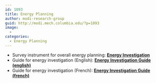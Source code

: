 ```yaml
---
id: 1093
title: Energy Planning
author: modi-research-group
guid: http://modi.mech.columbia.edu/?p=1093
image:
  - 
categories:
  - Energy Planning
---
```

  * Survey instrument for overall energy planning: **[Energy Investigation][1]**
  * Guide for energy investigation (English): **[Energy Investigation Guide (english)][2]**
  * Guide for energy investigation (French): **[Energy Investigation Guide (french)][3]**

 [1]: /assets/uploads/blog/2013/06/Energy-Investigation.doc
 [2]: /assets/uploads/blog/2013/06/Energy-Investigation-Guide-english.doc
 [3]: /assets/uploads/blog/2013/06/Energy-Investigation-Guide-french.doc